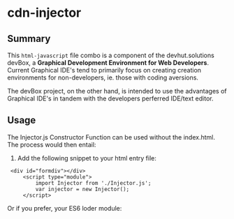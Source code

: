 # cdn-injector

## Summary
This `html-javascript` file combo is a component of the devhut.solutions devBox, a
**Graphical Development Environment for  Web Developers**.  Current Graphical IDE's tend to
primarily focus on creating creation environments for non-developers, ie. those with 
coding aversions.

The devBox project, on the other hand, is intended to use the advantages of Graphical IDE's
in tandem with the developers perferred IDE/text editor.

## Usage
The Injector.js Constructor Function can be used without the index.html. The process would then
entail:
1.  Add the following snippet to your html entry file: 
   ```
    <div id="formdiv"></div>
		<script type="module">
			import Injector from './Injector.js';
			var injector = new Injector();
		</script>
   ```
   Or if you prefer, your ES6 loder module:
   ```

   ```
   
